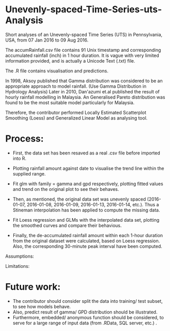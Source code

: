 # Unevenly-spaced-Time-Series-uts-Analysis
Short analyses of an Unevenly-spaced Time Series (UTS) in Pennsylvania, USA, from 07 Jan 2016 to 09 Aug 2016.

The accumRainfall.csv file contains 91 Unix timestamp and corresponding accumulated rainfall (inch) in 1 hour duration. 
It is vague with very limited information provided, and is actually a Unicode Text (.txt) file.



The .R file contains visualisation and predictions.

In 1998, Aksoy published that Gamma distribution was considered to be an appropriate approach to model rainfall. (Use Gamma Distribution in Hydrology Analysis)
Later in 2010, Dan'azumi et.al published the result of hourly rainfall modelling in Malaysia. An Generalised Pareto distribution was found to be the most suitable model particularly for Malaysia. 

Therefore, the contributor performed Locally Estimated Scatterplot Smoothing (Loess) and Generalized Linear Model as analysing tool. 


# Process:

- First, the data set has been resaved as a real .csv file before imported into R.
- Plotting rainfall amount against date to visualise the trend line within the supplied range.
- Fit glm with family = gamma and gpd respectively, plotting fitted values and trend on the original plot to see their behaves. 

- Then, as mentioned, the original data set was unevenly spaced (2016-01-07, 2016-01-08, 2016-01-09, 2016-01-13, 2016-01-14, etc.). Thus a Stineman interpolation has been applied to compute the missing data.
- Fit Loess regression and GLMs with the interpolated data set, plotting the smoothed curves and compare their behavious.


- Finally, the de-accumulated rainfall amount within each 1-hour duration from the original dataset were calculated, based on Loess regression. Also, the corresponding 30-minute peak interval have been computed.



Assumptions:

Limitations:


# Future work:
- The contributor should consider split the data into training/ test subset, to see how models behave.
- Also, predict result of gamma/ GPD distribution should be illustrated.
- Furthermore, embedded/ anonymous function should be considered, to serve for a large range of input data (from .RData, SQL server, etc.) .
